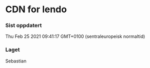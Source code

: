 
# CDN for lendo

### Sist oppdatert 
Thu Feb 25 2021 09:41:17 GMT+0100 (sentraleuropeisk normaltid)
### Laget 
Sebastian
